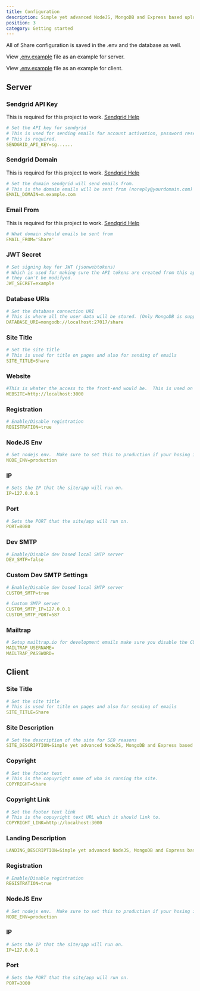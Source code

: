 ```yaml
---
title: Configuration
description: Simple yet advanced NodeJS, MongoDB and Express based uploader.
position: 3
category: Getting started
---
```


All of Share configuration is saved in the .env and the database as well.

View [.env.example](https://github.com/MrDemonWolf/share/blob/master/server/.env.example) file as an example for server.

View [.env.example](https://github.com/MrDemonWolf/share/blob/master/client/.env.example) file as an example for client.

## Server

### Sendgrid API Key

<alert type="danger">

This is required for this project to work. [Sendgrid Help](/sendgrid)

</alert>

```yaml
# Set the API key for sendgrid
# This is used for sending emails for account activation, password resets, and much more.
# This is required.
SENDGRID_API_KEY=sg......
```

### Sendgrid Domain

<alert type="danger">

This is required for this project to work. [Sendgrid Help](/sendgrid)

</alert>

```yaml
# Set the domain sendgrid will send emails from.
# This is the domain emails will be sent from (noreply@yourdomain.com)
EMAIL_DOMAIN=m.example.com
```

### Email From

<alert type="danger">

This is required for this project to work. [Sendgrid Help](/sendgrid)

</alert>

```yaml
# What domain should emails be sent from
EMAIL_FROM='Share'
```

### JWT Secret

```yaml
# Set signing key for JWT (jsonwebtokens)
# Which is used for making sure the API tokens are created from this app it self and
# they can't be modifyed.
JWT_SECRET=example
```

### Database URIs

```yaml
# Set the database connection URI
# This is where all the user data will be stored. (Only MongoDB is supported)
DATABASE_URI=mongodb://localhost:27017/share
```

### Site Title

```yaml
# Set the site title
# This is used for title on pages and also for sending of emails
SITE_TITLE=Share
```

### Website

```yaml
#This is whater the access to the front-end would be.  This is used on the back-end for sending the emails to users.
WEBSITE=http://localhost:3000
```

### Registration

```yaml
# Enable/Disable registration
REGISTRATION=true
```

### NodeJS Env

```yaml
# Set nodejs env.  Make sure to set this to production if your hosing it.   If your helping development then change to development
NODE_ENV=production
```

### IP

```yaml
# Sets the IP that the site/app will run on.
IP=127.0.0.1
```

### Port

```yaml
# Sets the PORT that the site/app will run on.
PORT=8080
```

### Dev SMTP

```yaml
# Enable/Disable dev based local SMTP server
DEV_SMTP=false
```

### Custom Dev SMTP Settings

```yaml
# Enable/Disable dev based local SMTP server
CUSTOM_SMTP=true

# Custom SMTP server
CUSTOM_SMTP_IP=127.0.0.1
CUSTOM_SMTP_PORT=587
```

### Mailtrap

```yaml
# Setup mailtrap.io for development emails make sure you disable the CUSTOM_SMTP env variable
MAILTRAP_USERNAME=
MAILTRAP_PASSWORD=
```

## Client

### Site Title

```yaml
# Set the site title
# This is used for title on pages and also for sending of emails
SITE_TITLE=Share
```

### Site Description

```yaml
# Set the description of the site for SEO reasons
SITE_DESCRIPTION=Simple yet advanced NodeJS, MongoDB and Express based uploader.
```

### Copyright

```yaml
# Set the footer text
# This is the copuyright name of who is running the site.
COPYRIGHT=Share
```

### Copyright Link

```yaml
# Set the footer text link
# This is the copuyright text URL which it should link to.
COPYRIGHT_LINK=http://localhost:3000
```

### Landing Description

```yaml
LANDING_DESCRIPTION=Simple yet advanced NodeJS, MongoDB and Express based uploader.
```

### Registration

```yaml
# Enable/Disable registration
REGISTRATION=true
```

### NodeJS Env

```yaml
# Set nodejs env.  Make sure to set this to production if your hosing it.   If your helping development then change to development
NODE_ENV=production
```

### IP

```yaml
# Sets the IP that the site/app will run on.
IP=127.0.0.1
```

### Port

```yaml
# Sets the PORT that the site/app will run on.
PORT=3000
```
